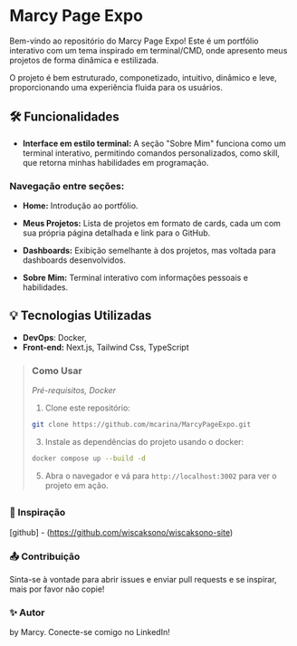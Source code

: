 # Marcy Page Expo
Bem-vindo ao repositório do Marcy Page Expo! Este é um portfólio interativo com um tema 
inspirado em terminal/CMD, onde apresento meus projetos de forma dinâmica e estilizada.

O projeto é bem estruturado, componetizado, intuitivo, dinâmico e leve, proporcionando uma experiência fluida para os usuários.

## 🛠️ Funcionalidades

- **Interface em estilo terminal:** A seção "Sobre Mim" funciona como um terminal interativo, permitindo comandos personalizados, como skill, que retorna minhas habilidades em programação.

### Navegação entre seções:

- **Home:** Introdução ao portfólio.

- **Meus Projetos:** Lista de projetos em formato de cards, cada um com sua própria página detalhada e link para o GitHub.

- **Dashboards:** Exibição semelhante à dos projetos, mas voltada para dashboards desenvolvidos.

- **Sobre Mim:** Terminal interativo com informações pessoais e habilidades.

## 💡 Tecnologias Utilizadas
- **DevOps**: Docker,
- **Front-end:** Next.js, Tailwind Css, TypeScript

> ###  Como Usar
> _Pré-requisitos, Docker_
>
> 1. Clone este repositório:
>   ```bash
>   git clone https://github.com/mcarina/MarcyPageExpo.git
>   ```
>  
> 3. Instale as dependências do projeto usando o docker:
>   ```bash
>   docker compose up --build -d
>   ```
>
>5. Abra o navegador e vá para `http://localhost:3002` para ver o projeto em ação.
>

##

### 🎨 Inspiração

[github] - (https://github.com/wiscaksono/wiscaksono-site)

### 📤 Contribuição

Sinta-se à vontade para abrir issues e enviar pull requests e se inspirar, mais por favor não copie!

### ✨ Autor

by Marcy. Conecte-se comigo no LinkedIn!
